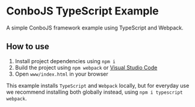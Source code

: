 ConboJS TypeScript Example
==========================

A simple ConboJS framework example using TypeScript and Webpack.

How to use
----------

1. Install project dependencies using `npm i`
1. Build the project using `npm webpack` or [Visual Studio Code](https://code.visualstudio.com/)
1. Open `www/index.html` in your browser

This example installs `TypeScript` and `Webpack` locally, but for everyday use we recommend installing both globally instead, using `npm i typescript webpack`.
